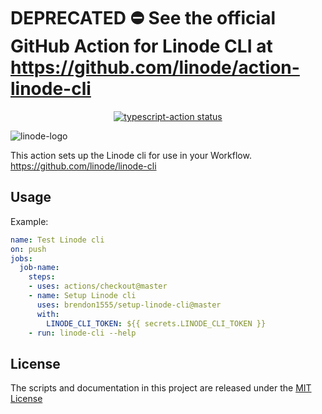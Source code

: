 # DEPRECATED :no_entry: See the official GitHub Action for Linode CLI at https://github.com/linode/action-linode-cli

<p align="center">
  <a href="https://github.com/brendon1555/setup-linode-cli/actions"><img alt="typescript-action status" src="https://github.com/brendon1555/setup-linode-cli/workflows/build-test/badge.svg"></a>
</p>

![linode-logo](.github/linode-logo.svg)

This action sets up the Linode cli for use in your Workflow. https://github.com/linode/linode-cli

## Usage

Example:
```yaml
name: Test Linode cli
on: push
jobs:
  job-name:
    steps:
    - uses: actions/checkout@master
    - name: Setup Linode cli
      uses: brendon1555/setup-linode-cli@master
      with:
        LINODE_CLI_TOKEN: ${{ secrets.LINODE_CLI_TOKEN }}
    - run: linode-cli --help
```

## License

The scripts and documentation in this project are released under the [MIT License](LICENSE)
